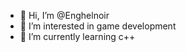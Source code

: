 - 👋 Hi, I’m @Enghelnoir
- 👀 I’m interested in game development
- 🌱 I’m currently learning c++

<!---
Enghelnoir/Enghelnoir is a ✨ special ✨ repository because its `README.md` (this file) appears on your GitHub profile.
You can click the Preview link to take a look at your changes.
--->
